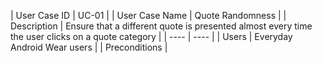 | User Case ID | UC-01 |
| User Case Name | Quote Randomness |
| Description | Ensure that a different quote is presented almost every time the user clicks on a quote category |
| ---- | ---- | 
| Users | Everyday Android Wear users |
| Preconditions |
